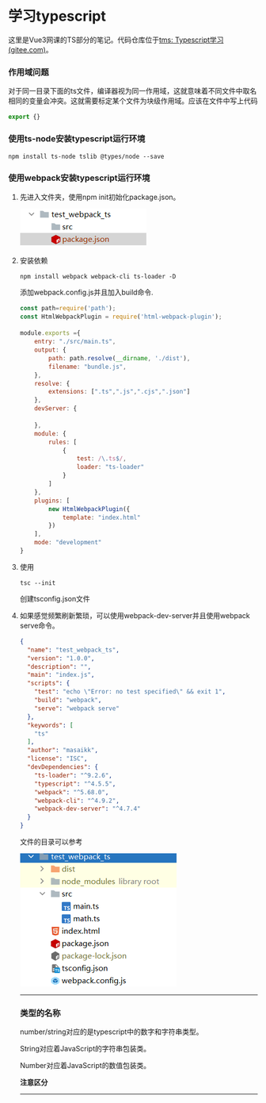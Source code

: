 # 学习typescript

这里是Vue3网课的TS部分的笔记。代码仓库位于[tms: Typescript学习 (gitee.com)](https://gitee.com/masaikk/tms)。

### 作用域问题

对于同一目录下面的ts文件，编译器视为同一作用域，这就意味着不同文件中取名相同的变量会冲突。这就需要标定某个文件为块级作用域。应该在文件中写上代码

```typescript
export {}
```

### 使用ts-node安装typescript运行环境

```shell
npm install ts-node tslib @types/node --save
```

### 使用webpack安装typescript运行环境

1. 先进入文件夹，使用npm init初始化package.json。

   ![image-20220203164510580](ts.assets/image-20220203164510580.png)

2. 安装依赖

   ```shell
   npm install webpack webpack-cli ts-loader -D
   ```

   添加webpack.config.js并且加入build命令.

   ```javascript
   const path=require('path');
   const HtmlWebpackPlugin = require('html-webpack-plugin');
   
   module.exports ={
       entry: "./src/main.ts",
       output: {
           path: path.resolve(__dirname, './dist'),
           filename: "bundle.js",
       },
       resolve: {
           extensions: [".ts",".js",".cjs",".json"]
       },
       devServer: {
   
       },
       module: {
           rules: [
               {
                   test: /\.ts$/,
                   loader: "ts-loader"
               }
           ]
       },
       plugins: [
           new HtmlWebpackPlugin({
               template: "index.html"
           })
       ],
       mode: "development"
   }
   
   ```

   

3. 使用

   ```shell
   tsc --init
   ```

   创建tsconfig.json文件

4. 如果感觉频繁刷新繁琐，可以使用webpack-dev-server并且使用webpack serve命令。

   ```json
   {
     "name": "test_webpack_ts",
     "version": "1.0.0",
     "description": "",
     "main": "index.js",
     "scripts": {
       "test": "echo \"Error: no test specified\" && exit 1",
       "build": "webpack",
       "serve": "webpack serve"
     },
     "keywords": [
       "ts"
     ],
     "author": "masaikk",
     "license": "ISC",
     "devDependencies": {
       "ts-loader": "^9.2.6",
       "typescript": "^4.5.5",
       "webpack": "^5.68.0",
       "webpack-cli": "^4.9.2",
       "webpack-dev-server": "^4.7.4"
     }
   }
   ```

   文件的目录可以参考

   ![image-20220203174758188](ts.assets/image-20220203174758188.png)

   ---

   ### 类型的名称

   number/string对应的是typescript中的数字和字符串类型。

   String对应着JavaScript的字符串包装类。

   Number对应着JavaScript的数值包装类。

   **注意区分**

   ---

   
